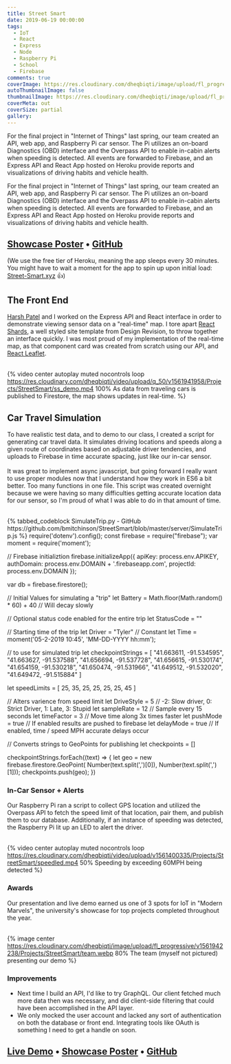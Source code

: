 ```yaml
---
title: Street Smart
date: 2019-06-19 00:00:00
tags:
  - IoT
  - React
  - Express
  - Node
  - Raspberry Pi
  - School
  - Firebase
comments: true
coverImage: https://res.cloudinary.com/dheqbiqti/image/upload/fl_progressive/v1561941864/Projects/StreetSmart/ss_cover.webp
autoThumbnailImage: false
thumbnailImage: https://res.cloudinary.com/dheqbiqti/image/upload/fl_progressive,r_50:5/v1561941275/Projects/StreetSmart/ss_banner.webp
coverMeta: out
coverSize: partial
gallery:
---
```


For the final project in "Internet of Things" last spring, our team created
an API, web app, and Raspberry Pi car sensor. The Pi utilizes an on-board
Diagnostics (OBD) interface and the Overpass API to enable in-cabin alerts
when speeding is detected. All events are forwarded to Firebase, and an Express
API and React App hosted on Heroku provide reports and visualizations of driving
habits and vehicle health.
</br>

<!-- excerpt -->

For the final project in "Internet of Things" last spring, our team created
an API, web app, and Raspberry Pi car sensor. The Pi utilizes an on-board
Diagnostics (OBD) interface and the Overpass API to enable in-cabin alerts
when speeding is detected. All events are forwarded to Firebase, and an Express
API and React App hosted on Heroku provide reports and visualizations of driving
habits and vehicle health.

## [Showcase Poster](https://res.cloudinary.com/dheqbiqti/image/upload/v1561400335/Projects/StreetSmart/SSposter.pdf) • [GitHub](https://github.com/bmitchinson/streetsmart)

(We use the free tier of Heroku, meaning the app sleeps every 30 minutes. You
might have to wait a moment for the app to spin up upon initial load:
[Street-Smart.xyz](http://street-smart.xyz) 👍)

## The Front End

[Harsh Patel](https://github.com/hhpatel09) and I worked on the Express API and React interface in order
to demonstrate viewing sensor data on a "real-time" map. I tore apart [React Shards](https://designrevision.com/docs/shards-dashboard-lite/),
a well styled site template from Design Revision, to throw together an interface quickly.
I was most proud of my implementation of the real-time map, as that component card
was created from scratch using our API, and [React Leaflet](https://react-leaflet.js.org).
</br></br>

{% video center autoplay muted nocontrols loop
https://res.cloudinary.com/dheqbiqti/video/upload/q_50/v1561941958/Projects/StreetSmart/ss_demo.mp4
100% As data from traveling cars is published to Firestore, the map shows updates in real-time. %}

## Car Travel Simulation

To have realistic test data, and to demo to our class, I created a
script for generating car travel data. It simulates driving locations and speeds
along a given route of coordinates based on adjustable driver tendencies, and
uploads to Firebase in time accurate spacing, just like our in-car sensor.
</br></br>
It was great to implement async javascript, but going forward I really want
to use proper modules now that I understand how they work in ES6 a bit better.
Too many functions in one file. This script was created overnight because we were
having so many difficulties getting accurate location data for our sensor, so I'm
proud of what I was able to do in that amount of time.
</br></br>

<div style="height:600px;overflow-y:scroll">
{% tabbed_codeblock SimulateTrip.py - GitHub https://github.com/bmitchinson/StreetSmart/blob/master/server/SimulateTrip.js %}
      <!-- tab javascript -->
require('dotenv').config();
const firebase = require("firebase");
var moment = require('moment');

// Firebase initializtion
firebase.initializeApp({
apiKey: process.env.APIKEY,
authDomain: process.env.DOMAIN + '.firebaseapp.com',
projectId: process.env.DOMAIN
});

var db = firebase.firestore();

// Initial Values for simulating a "trip"
let Battery = Math.floor(Math.random() \* 60) + 40 // Will decay slowly

// Optional status code enabled for the entire trip
let StatusCode = ""

// Starting time of the trip
let Driver = "Tyler" // Constant
let Time = moment('05-2-2019 10:45', 'MM-DD-YYYY hh:mm');

// to use for simulated trip
let checkpointStrings = [
"41.663611, -91.534595",
"41.663627, -91.537588",
"41.656694, -91.537728",
"41.656615, -91.530174",
"41.654159, -91.530218",
"41.650474, -91.531966",
"41.649512, -91.532020",
"41.649472, -91.515884"
]

let speedLimits = [
25, 35, 25, 25, 25, 25, 45
]

// Alters varience from speed limit
let DriveStyle = 5 // -2: Slow driver, 0: Strict Driver, 1: Late, 3: Stupid
let sampleRate = 12 // Sample every 15 seconds
let timeFactor = 3 // Move time along 3x times faster
let pushMode = true // If enabled results are pushed to firebase
let delayMode = true // If enabled, time / speed MPH accurate delays occur

// Converts strings to GeoPoints for publishing
let checkpoints = []

checkpointStrings.forEach((text) => {
let geo = new firebase.firestore.GeoPoint(
Number(text.split(',')[0]), Number(text.split(',')[1]));
checkpoints.push(geo);
})

function cordDistKm(lat1, lon1, lat2, lon2) {
var R = 6371; // Radius of the earth in km
var dLat = deg2rad(lat2 - lat1); // deg2rad below
var dLon = deg2rad(lon2 - lon1);
var a =
Math.sin(dLat / 2) _ Math.sin(dLat / 2) +
Math.cos(deg2rad(lat1)) _ Math.cos(deg2rad(lat2)) _
Math.sin(dLon / 2) _ Math.sin(dLon / 2)
;
var c = 2 _ Math.atan2(Math.sqrt(a), Math.sqrt(1 - a));
var d = R _ c; // Distance in km
return d;
}

function deg2rad(deg) {
return deg \* (Math.PI / 180)
}

function sleep(milliseconds) {
var start = new Date().getTime();
for (var i = 0; i < 1e7; i++) {
if ((new Date().getTime() - start) > milliseconds) {
break;
}
}
}

async function sim(){
let carGeoPoint = checkpoints[0];
console.log("~~~~~~~~~~~~~~~~~~~~~~~~~~~~~~~~~~~~~~~~~~~~~~~~~~~~~~~~~~~~~~~~~~~~~");
console.log(Time.format('lll') + ": Starting 🚗 @ "

- String(carGeoPoint.latitude) + ", " + String(carGeoPoint.longitude) +
  " Driver Style: " + DriveStyle)
  console.log("~~~~~~~~~~~~~~~~~~~~~~~~~~~~~~~~~~~~~~~~~~~~~~~~~~~~~~~~~~~~~~~~~~~~~");
  // Begin adding data in simulated time (if delayMode, otherwise all at once)
  let index = 0
  for (const destPoint of checkpoints){
  //checkpoints.forEach((destPoint, index) => {
  if (index != 0) {
  // Variance in speed
  let carMPH = speedLimits[index - 1] + (DriveStyle _ Math.floor(Math.random() _ 10) + 1)
  if (DriveStyle == 0) {
  carMPH--
  }
  let carMPS = carMPH / 3600
  let carMPSample = carMPS _ sampleRate
  let milesBetween = cordDistKm(destPoint.latitude, destPoint.longitude,
  carGeoPoint.latitude, carGeoPoint.longitude) _ .6214; //KM to Miles
  let subPointsCount = milesBetween / carMPSample
  let subPoints = [];
  let latShift = (destPoint.latitude -
  carGeoPoint.latitude) / subPointsCount
  let longShift = (destPoint.longitude -
  carGeoPoint.longitude) / subPointsCount
  let subPointsIndex = 0;
  while (subPointsIndex < subPointsCount - 1) {
  carGeoPoint = new firebase.firestore.GeoPoint(
  carGeoPoint.latitude + latShift,
  carGeoPoint.longitude + longShift
  )
  if (pushMode) {
  await db.collection("events").doc().set({
  RealData: false,
  Battery: Battery,
  Driver: Driver,
  Location: carGeoPoint,
  Speed: carMPH,
  SpeedLimit: speedLimits[index - 1],
  SpeedStatus: (carMPH - speedLimits[index - 1]),
  StatusCode: StatusCode,
  Time: firebase.firestore.Timestamp.fromDate(Time.toDate())
  }).then(() => {
  console.log("🔥 ✔️");
  })
  }
  if (delayMode) {
  sleep(1000 _ sampleRate / timeFactor);
  }
  subPointsIndex++
  Time = Time.add(sampleRate, 'seconds')
  console.log(Time.format('lll') + ": 🚗 located @ " +
  String(Math.round(carGeoPoint.latitude _ 1000000.0) / 1000000.0) +
  ", " + String(Math.round(carGeoPoint.longitude _ 1000000.0) / 1000000.0) + "\ngoing " + carMPH + "MPH in a " + speedLimits[index - 1] + "MPH Zone"
  );
  }
  Battery--
  carGeoPoint = checkpoints[index]
  if (pushMode) {
  await db.collection("events").doc().set({
  RealData: false,
  Battery: Battery,
  Driver: Driver,
  Location: carGeoPoint,
  Speed: carMPH,
  SpeedLimit: speedLimits[index - 1],
  SpeedStatus: (carMPH - speedLimits[index - 1]),
  StatusCode: StatusCode,
  Time: firebase.firestore.Timestamp.fromDate(Time.toDate())
  }).then(() => {
  console.log("🔥 ✔️");
  })
  }
  if (delayMode) {
  sleep(1000 _ sampleRate / timeFactor);
  }
  Time = Time.add(sampleRate, 'seconds')
  console.log(Time.format('lll') + ": 🚗 reached point " + String(index+1) + "! " + checkpointStrings[index]);
  }
  index++
  }
  console.log("~~~~~~~~~~~~~~~~~~~~~~~~~~~~~~~~~~~~~~~~~~~~~~~~~~~~~~~~~~~~~~~~~~~~~");
  console.log("End of trip");
  console.log("~~~~~~~~~~~~~~~~~~~~~~~~~~~~~~~~~~~~~~~~~~~~~~~~~~~~~~~~~~~~~~~~~~~~~");
  }

// Call the main sim async function
sim()

/_ db.collection("bentest").doc().set({
RealData: false,
Battery: Battery,
Driver: Driver,
Location: carGeoPoint,
Speed: carMPH,
SpeedLimit: speedLimits[index - 1],
SpeedStatus: (carMPH - speedLimits[index - 1]),
StatusCode: StatusCode,
Time: firebase.firestore.Timestamp.fromDate(Time.toDate())
}).then(() => {
console.log("🔥 ✔️");
}) _/
<!-- endtab -->
{% endtabbed_codeblock %}

</div>

### In-Car Sensor + Alerts

Our Raspberry Pi ran a script to collect GPS location and utilized the Overpass
API to fetch the speed limit of that location, pair them, and publish them to our
database. Additionally, if an instance of speeding was detected, the Raspberry Pi
lit up an LED to alert the driver. </br></br>

{% video center autoplay muted nocontrols loop
https://res.cloudinary.com/dheqbiqti/video/upload/v1561400335/Projects/StreetSmart/speedled.mp4
50% Speeding by exceeding 60MPH being detected %}

### Awards

Our presentation and live demo earned us one of 3 spots for IoT in "Modern Marvels",
the university's showcase for top projects completed throughout the year.
</br></br>

{% image center
https://res.cloudinary.com/dheqbiqti/image/upload/fl_progressive/v1561942238/Projects/StreetSmart/team.webp
80% The team (myself not pictured) presenting our demo %}

### Improvements

- Next time I build an API, I'd like to try GraphQL. Our client fetched much
  more data then was necessary, and did client-side filtering that could have been
  accomplished in the API layer.
- We only mocked the user account and lacked any sort of authentication on both the
  database or front end. Integrating tools like OAuth is
  something I need to get a handle on soon.

## [Live Demo](http://street-smart.xyz) • [Showcase Poster](https://res.cloudinary.com/dheqbiqti/image/upload/v1561400335/Projects/StreetSmart/SSposter.pdf) • [GitHub](https://github.com/bmitchinson/streetsmart)

